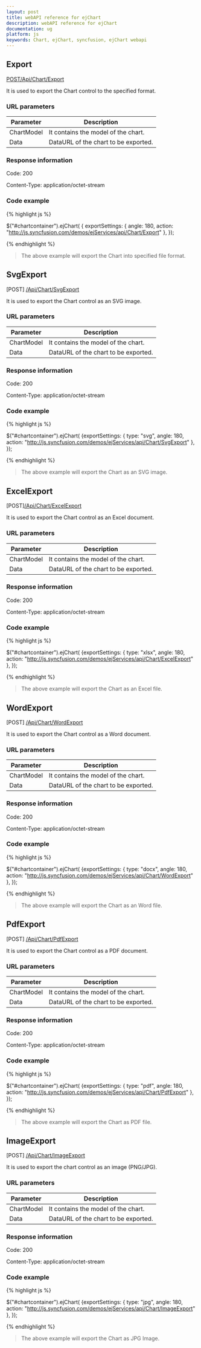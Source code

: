 ```yaml
---
layout: post
title: webAPI reference for ejChart
description: webAPI reference for ejChart
documentation: ug
platform: js
keywords: Chart, ejChart, syncfusion, ejChart webapi
---
```


## Export

[POST/Api/Chart/Export](http://js.syncfusion.com/demos/ejServices/api/Chart/Export)

It is used to export the Chart control to the specified format.

### URL parameters

|  Parameter |  Description | 
|---|---|
|ChartModel|It contains the model of the chart.|
|Data|DataURL of the chart to be exported.|

### Response information 

Code: 200

Content-Type: application/octet-stream	

### Code example 

{% highlight js %}

$("#chartcontainer").ejChart(
	 { exportSettings: { angle: 180, action: "http://js.syncfusion.com/demos/ejServices/api/Chart/Export" },
});

{% endhighlight %}

>The above example will export the Chart into specified file format.

## SvgExport

[POST] [/Api/Chart/SvgExport](http://js.syncfusion.com/demos/ejServices/api/Chart/SvgExport)

It is used to export the Chart control as an SVG image.

### URL parameters

|  Parameter |  Description | 
|---|---|
|ChartModel|It contains the model of the chart.|
|Data|DataURL of the chart to be exported.|

### Response information 

Code: 200

Content-Type: application/octet-stream	

### Code example 

{% highlight js %}

$("#chartcontainer").ejChart(
	 {exportSettings: { type: "svg", angle: 180, action: "http://js.syncfusion.com/demos/ejServices/api/Chart/SvgExport" },
});

{% endhighlight %}

>The above example will export the Chart as an SVG image.

## ExcelExport

 [POST][/Api/Chart/ExcelExport](http://js.syncfusion.com/demos/ejServices/api/Chart/ExcelExport)

It is used to export the Chart control as an Excel document.

### URL parameters

|  Parameter |  Description | 
|---|---|
|ChartModel|It contains the model of the chart.|
|Data|DataURL of the chart to be exported.|

### Response information 

Code: 200

Content-Type: application/octet-stream	

### Code example 

{% highlight js %}

$("#chartcontainer").ejChart(
	 {exportSettings: { type: "xlsx", angle: 180, action: "http://js.syncfusion.com/demos/ejServices/api/Chart/ExcelExport" },
});

{% endhighlight %}

>The above example will export the Chart as an Excel file.

## WordExport

[POST] [/Api/Chart/WordExport](http://js.syncfusion.com/demos/ejServices/api/Chart/WordExport)

It is used to export the Chart control as a Word document.

### URL parameters

|  Parameter |  Description | 
|---|---|
|ChartModel|It contains the model of the chart.|
|Data|DataURL of the chart to be exported.|

### Response information 

Code: 200

Content-Type: application/octet-stream	

### Code example 

{% highlight js %}

$("#chartcontainer").ejChart(
	 {exportSettings: { type: "docx", angle: 180, action: "http://js.syncfusion.com/demos/ejServices/api/Chart/WordExport" },
});

{% endhighlight %}

>The above example will export the Chart as an Word file.

## PdfExport

[POST] [/Api/Chart/PdfExport](http://js.syncfusion.com/demos/ejServices/api/Chart/PdfExport)

It is used to export the Chart control as a PDF document.

### URL parameters

|  Parameter |  Description | 
|---|---|
|ChartModel|It contains the model of the chart.|
|Data|DataURL of the chart to be exported.|

### Response information 

Code: 200

Content-Type: application/octet-stream	

### Code example 

{% highlight js %}

$("#chartcontainer").ejChart(
	 {exportSettings: { type: "pdf", angle: 180, action: "http://js.syncfusion.com/demos/ejServices/api/Chart/PdfExport" },
});

{% endhighlight %}

>The above example will export the Chart as PDF file.

## ImageExport

[POST] [/Api/Chart/ImageExport](http://js.syncfusion.com/demos/ejServices/api/Chart/ImageExport)

It is used to export the chart control as an image (PNG/JPG).

### URL parameters

|  Parameter |  Description | 
|---|---|
|ChartModel|It contains the model of the chart.|
|Data|DataURL of the chart to be exported.|

### Response information 

Code: 200

Content-Type: application/octet-stream	

### Code example 

{% highlight js %}

$("#chartcontainer").ejChart(
	 {exportSettings: { type: "jpg", angle: 180, action: "http://js.syncfusion.com/demos/ejServices/api/Chart/ImageExport" },
});

{% endhighlight %}

>The above example will export the Chart as JPG Image.



